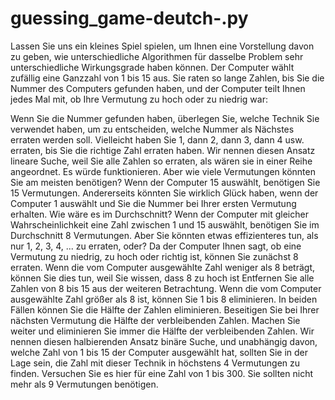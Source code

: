 # guessing_game-deutch-.py

Lassen Sie uns ein kleines Spiel spielen, um Ihnen eine Vorstellung davon zu geben, wie unterschiedliche Algorithmen für dasselbe Problem sehr unterschiedliche Wirkungsgrade haben können. Der Computer wählt zufällig eine Ganzzahl von 1 bis 15 aus. Sie raten so lange Zahlen, bis Sie die Nummer des Computers gefunden haben, und der Computer teilt Ihnen jedes Mal mit, ob Ihre Vermutung zu hoch oder zu niedrig war:

Wenn Sie die Nummer gefunden haben, überlegen Sie, welche Technik Sie verwendet haben, um zu entscheiden, welche Nummer als Nächstes erraten werden soll.
Vielleicht haben Sie 1, dann 2, dann 3, dann 4 usw. erraten, bis Sie die richtige Zahl erraten haben. Wir nennen diesen Ansatz lineare Suche, weil Sie alle Zahlen so erraten, als wären sie in einer Reihe angeordnet. Es würde funktionieren. Aber wie viele Vermutungen könnten Sie am meisten benötigen? Wenn der Computer 15 auswählt, benötigen Sie 15 Vermutungen. Andererseits könnten Sie wirklich Glück haben, wenn der Computer 1 auswählt und Sie die Nummer bei Ihrer ersten Vermutung erhalten. Wie wäre es im Durchschnitt? Wenn der Computer mit gleicher Wahrscheinlichkeit eine Zahl zwischen 1 und 15 auswählt, benötigen Sie im Durchschnitt 8 Vermutungen.
Aber Sie könnten etwas effizienteres tun, als nur 1, 2, 3, 4, ... zu erraten, oder? Da der Computer Ihnen sagt, ob eine Vermutung zu niedrig, zu hoch oder richtig ist, können Sie zunächst 8 erraten. Wenn die vom Computer ausgewählte Zahl weniger als 8 beträgt, können Sie dies tun, weil Sie wissen, dass 8 zu hoch ist Entfernen Sie alle Zahlen von 8 bis 15 aus der weiteren Betrachtung. Wenn die vom Computer ausgewählte Zahl größer als 8 ist, können Sie 1 bis 8 eliminieren. In beiden Fällen können Sie die Hälfte der Zahlen eliminieren. Beseitigen Sie bei Ihrer nächsten Vermutung die Hälfte der verbleibenden Zahlen. Machen Sie weiter und eliminieren Sie immer die Hälfte der verbleibenden Zahlen.
Wir nennen diesen halbierenden Ansatz binäre Suche, und unabhängig davon, welche Zahl von 1 bis 15 der Computer ausgewählt hat, sollten Sie in der Lage sein, die Zahl mit dieser Technik in höchstens 4 Vermutungen zu finden.
Versuchen Sie es hier für eine Zahl von 1 bis 300. Sie sollten nicht mehr als 9 Vermutungen benötigen.
